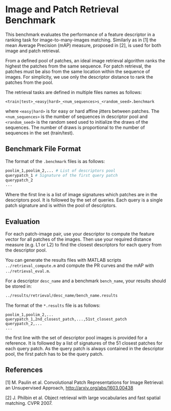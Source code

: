 # Image and Patch Retrieval Benchmark
This benchmark evaluates the performance of a feature descriptor in a ranking task for image-to-many-images matching. Similarly as in [1] the mean Average Precision (mAP) measure, proposed in [2], is used for both image and patch retrieval.

From a defined pool of patches, an ideal image retrieval algorithm ranks the highest the patches from the same sequence. For patch retrieval, the patches must be also from the same location within the sequence of images. For simplicity, we use only the descriptor distance to rank the patches from the pool.

The retrieval tasks are defined in multiple files names as follows:
```
<train|test>_<easy|hard>_<num_sequences>s_<random_seed>.benchmark
```
where `<easy|hard>` is for easy or hard affine jitters between patches. The `<num_sequences>` is the number of sequences in descriptor pool and `<random_seed>` is the random seed used to initialize the draws of the sequences. The number of draws is proportional to the number of sequences in the set (train/test).

## Benchmark File Format
The format of the `.benchmark` files is as follows:
``` bash
poolim_1,poolim_2,... # List of descriptors pool
querypatch_1 # Signature of the first query patch
querypatch_2
...
```
Where the first line is a list of image signatures which patches are in the descriptors pool. It is followed by the set of queries. Each query is a single patch signature and is within the pool of descriptors.

## Evaluation
For each patch-image pair, use your descriptor to compute the feature vector for all patches of the images. Then use your required distance measure (e.g. L1 or L2) to find the closest descriptors for each query from the descriptor pool.

You can generate the results files with MATLAB scripts `../retrieval_compute.m` and compute the PR curves and the mAP with `../retrieval_eval.m`.

For a descriptor `desc_name` and a benchmark `bench_name`, your results should be stored in:
``` bash
../results/retrieval/desc_name/bench_name.results
```

The format of the `*.results` file is as follows:
```
poolim_1,poolim_2,...
querypatch_1,2nd_closest_patch,...,51st_closest_patch
querypatch_2,...
...
```
the first line with the set of descriptor pool images is provided for a reference. It is followed by a list of signatures of the 51 closest patches for each query patch. As the query patch is always contained in the descriptor pool, the first patch has to be the query patch.

## References
[1] M. Paulin et al. Convolutional Patch Representations for Image Retrieval: an Unsupervised Approach, http://arxiv.org/abs/1603.00438

[2] J. Philbin et al. Object retrieval with large vocabularies and fast spatial matching. CVPR 2007.
